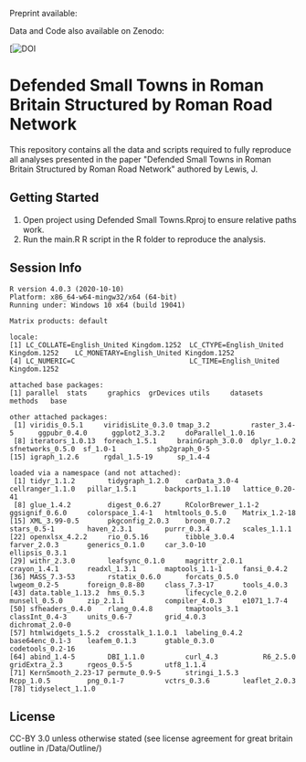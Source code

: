 Preprint available: 

Data and Code also available on Zenodo:

[![DOI]()

# Defended Small Towns in Roman Britain Structured by Roman Road Network

This repository contains all the data and scripts required to fully reproduce all analyses presented in the paper "Defended Small Towns in Roman Britain Structured by Roman Road Network" authored by Lewis, J.

Getting Started
---------------

1. Open project using Defended Small Towns.Rproj to ensure relative paths work.
2. Run the main.R R script in the R folder to reproduce the analysis.

Session Info
---------------

```
R version 4.0.3 (2020-10-10)
Platform: x86_64-w64-mingw32/x64 (64-bit)
Running under: Windows 10 x64 (build 19041)

Matrix products: default

locale:
[1] LC_COLLATE=English_United Kingdom.1252  LC_CTYPE=English_United Kingdom.1252    LC_MONETARY=English_United Kingdom.1252
[4] LC_NUMERIC=C                            LC_TIME=English_United Kingdom.1252    

attached base packages:
[1] parallel  stats     graphics  grDevices utils     datasets  methods   base     

other attached packages:
 [1] viridis_0.5.1     viridisLite_0.3.0 tmap_3.2          raster_3.4-5      ggpubr_0.4.0      ggplot2_3.3.2     doParallel_1.0.16
 [8] iterators_1.0.13  foreach_1.5.1     brainGraph_3.0.0  dplyr_1.0.2       sfnetworks_0.5.0  sf_1.0-1          shp2graph_0-5    
[15] igraph_1.2.6      rgdal_1.5-19      sp_1.4-4         

loaded via a namespace (and not attached):
 [1] tidyr_1.1.2        tidygraph_1.2.0    carData_3.0-4      cellranger_1.1.0   pillar_1.5.1       backports_1.1.10   lattice_0.20-41   
 [8] glue_1.4.2         digest_0.6.27      RColorBrewer_1.1-2 ggsignif_0.6.0     colorspace_1.4-1   htmltools_0.5.0    Matrix_1.2-18     
[15] XML_3.99-0.5       pkgconfig_2.0.3    broom_0.7.2        stars_0.5-1        haven_2.3.1        purrr_0.3.4        scales_1.1.1      
[22] openxlsx_4.2.2     rio_0.5.16         tibble_3.0.4       farver_2.0.3       generics_0.1.0     car_3.0-10         ellipsis_0.3.1    
[29] withr_2.3.0        leafsync_0.1.0     magrittr_2.0.1     crayon_1.4.1       readxl_1.3.1       maptools_1.1-1     fansi_0.4.2       
[36] MASS_7.3-53        rstatix_0.6.0      forcats_0.5.0      lwgeom_0.2-5       foreign_0.8-80     class_7.3-17       tools_4.0.3       
[43] data.table_1.13.2  hms_0.5.3          lifecycle_0.2.0    munsell_0.5.0      zip_2.1.1          compiler_4.0.3     e1071_1.7-4       
[50] sfheaders_0.4.0    rlang_0.4.8        tmaptools_3.1      classInt_0.4-3     units_0.6-7        grid_4.0.3         dichromat_2.0-0   
[57] htmlwidgets_1.5.2  crosstalk_1.1.0.1  labeling_0.4.2     base64enc_0.1-3    leafem_0.1.3       gtable_0.3.0       codetools_0.2-16  
[64] abind_1.4-5        DBI_1.1.0          curl_4.3           R6_2.5.0           gridExtra_2.3      rgeos_0.5-5        utf8_1.1.4        
[71] KernSmooth_2.23-17 permute_0.9-5      stringi_1.5.3      Rcpp_1.0.5         png_0.1-7          vctrs_0.3.6        leaflet_2.0.3     
[78] tidyselect_1.1.0 
```

License
---------------
CC-BY 3.0 unless otherwise stated (see license agreement for great britain outline in /Data/Outline/)
